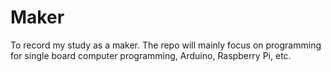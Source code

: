 # Maker

To record my study as a maker. The repo will mainly focus on programming for single board computer programming, Arduino, Raspberry Pi, etc.

